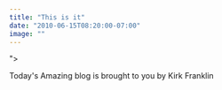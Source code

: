 ```yaml
---
title: "This is it"
date: "2010-06-15T08:20:00-07:00"
image: ""
---
```


">

Today's Amazing blog is brought to you by Kirk Franklin